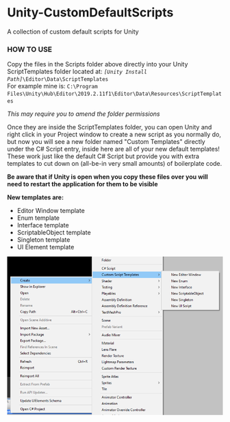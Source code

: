 # Unity-CustomDefaultScripts
A collection of custom default scripts for Unity

<h3>HOW TO USE</h3>
<p>Copy the files in the Scripts folder above directly into your Unity ScriptTemplates folder located at: <code><i>[Unity Install Path]</i>\Editor\Data\ScriptTemplates</code></br>
For example mine is: <code>C:\Program Files\Unity\Hub\Editor\2019.2.11f1\Editor\Data\Resources\ScriptTemplates</code>
<p><i>This may require you to amend the folder permissions</i></p>
<p>Once they are inside the ScriptTemplates folder, you can open Unity and right click in your Project window to create a new script as you normally do, but now you will see a new folder named "Custom Templates" directly under the C# Script entry, inside here are all of your new default templates! These work just like the default C# Script but provide you with extra templates to cut down on (all-be-in very small amounts) of boilerplate code.</p>
<p><b>Be aware that if Unity is open when you copy these files over you will need to restart the application for them to be visible</b></p>
<p><b>New templates are:</b></p>
<ul>
  <li>Editor Window template</li>
  <li>Enum template</li>
  <li>Interface template</li>
  <li>ScriptableObject template</li>
  <li>Singleton template</li>
  <li>UI Element template</li>
</ul>

<center><img src="img/NewScriptsMenu.png"></center>
